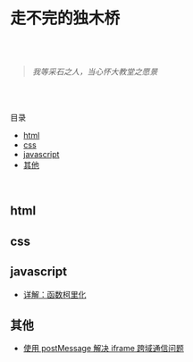 # 走不完的独木桥 

<br>
<br>

> *我等采石之人，当心怀大教堂之愿景*    

<br>
<br>

目录
* [html](#html)
* [css](#css)
* [javascript](#javascript)
* [其他](#其他)

<br>


## html


## css


## javascript

* [详解：函数柯里化](https://github.com/topseczbw/singleBridge/issues/2)



## 其他

* [使用 postMessage 解决 iframe 跨域通信问题](https://github.com/topseczbw/singleBridge/issues/1)
